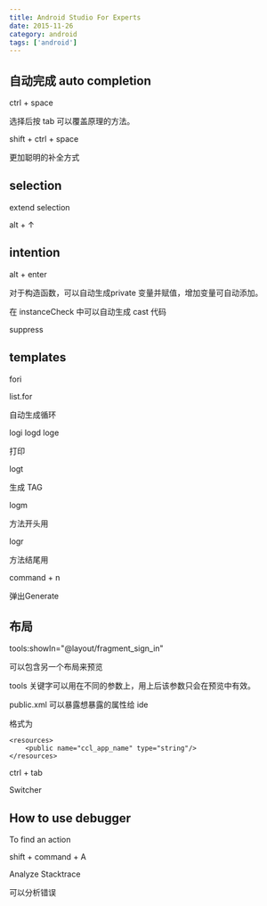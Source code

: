 ```yaml
---
title: Android Studio For Experts
date: 2015-11-26
category: android
tags: ['android']
---
```


## 自动完成 auto completion
<!-- excerpt -->

ctrl + space

选择后按 tab 可以覆盖原理的方法。

shift + ctrl + space

更加聪明的补全方式

## selection

extend selection

alt + ↑

## intention 

alt + enter 

对于构造函数，可以自动生成private 变量并赋值，增加变量可自动添加。

在 instanceCheck 中可以自动生成  cast 代码

suppress

## templates

fori

list.for

自动生成循环

logi logd loge

打印

logt

生成 TAG

logm 

方法开头用

logr

方法结尾用

command + n 

弹出Generate

## 布局

tools:showIn="@layout/fragment_sign_in"

可以包含另一个布局来预览

tools 关键字可以用在不同的参数上，用上后该参数只会在预览中有效。

public.xml 可以暴露想暴露的属性给 ide

格式为
```
<resources>
    <public name="ccl_app_name" type="string"/>
</resources>
```

ctrl + tab

Switcher

## How to use debugger

To find an action

shift + command + A

Analyze Stacktrace

可以分析错误
